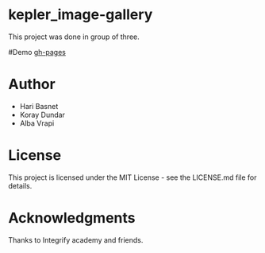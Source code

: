 # kepler_image-gallery

This project was done in group of three.

#Demo
[gh-pages](https://hari-basnet.github.io/student-gallery-app/)

# Author

* Hari Basnet
* Koray Dundar
* Alba Vrapi

# License

This project is licensed under the MIT License - see the LICENSE.md file for details.

# Acknowledgments

Thanks to Integrify academy and friends.
